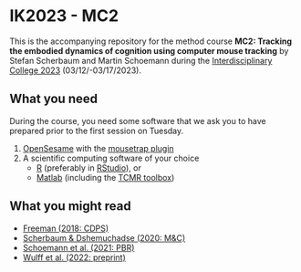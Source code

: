 
# IK2023 - MC2

This is the accompanying repository for the method course **MC2:
Tracking the embodied dynamics of cognition using computer mouse
tracking** by Stefan Scherbaum and Martin Schoemann during the
[Interdisciplinary College 2023](https://interdisciplinary-college.org/)
(03/12/-03/17/2023).

## What you need

During the course, you need some software that we ask you to have
prepared prior to the first session on Tuesday.

1.  [OpenSesame](https://osdoc.cogsci.nl/3.3/) with the [mousetrap
    plugin](https://github.com/PascalKieslich/mousetrap-os)
2.  A scientific computing software of your choice
    - [R](https://www.r-project.org/) (preferably in
      [RStudio](https://posit.co/products/open-source/rstudio/)), or
    - [Matlab](https://www.mathworks.com/products/matlab.html)
      (including the [TCMR toolbox](osf.io/5e3vn))

## What you might read

- [Freeman (2018: CDPS)](https://doi.org/10.1177/0963721417746793)
- [Scherbaum & Dshemuchadse (2020:
  M&C)](https://doi.org/10.3758/s13421-019-00981-x)
- [Schoemann et al. (2021:
  PBR)](https://doi.org/10.3758/s13423-020-01851-3)
- [Wulff et al. (2022: preprint)](https://doi.org/10.31234/osf.io/v685r)

